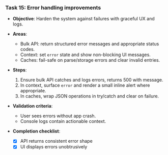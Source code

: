 ### Task 15: Error handling improvements

- **Objective**: Harden the system against failures with graceful UX and logs.

- **Areas**:
  - Bulk API: return structured error messages and appropriate status codes.
  - Context: set `error` state and show non-blocking UI messages.
  - Caches: fail-safe on parse/storage errors and clear invalid entries.

- **Steps**:
  1. Ensure bulk API catches and logs errors, returns 500 with message.
  2. In context, surface `error` and render a small inline alert where appropriate.
  3. In caches, wrap JSON operations in try/catch and clear on failure.

- **Validation criteria**:
  - User sees errors without app crash.
  - Console logs contain actionable context.

- **Completion checklist**:
  - [x] API returns consistent error shape
  - [x] UI displays errors unobtrusively
